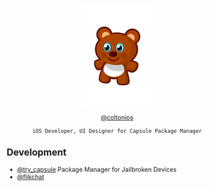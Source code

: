 <div align="center">

<img src="https://github.com/coltonios/coltonios.github.io/blob/master/CydiaIcon.png" width="160" height="230" />

[@coltonios](https://twitter.com/coltonios)

``` 
iOS Developer, UI Designer for Capsule Package Manager
```

</div>

## Development

- [@try_capsule](https://twitter.com/try_capsule) Package Manager for Jailbroken Devices</br>
- [@flikchat](https://instagram.com/flikchat)</br>

